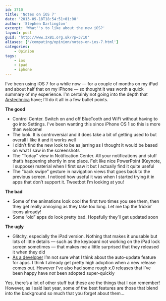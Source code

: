 ```yaml
---
id: 3710
title: 'Notes on iOS 7'
date: '2013-09-18T18:54:51+01:00'
author: 'Stephen Darlington'
excerpt: 'What''s to like about the new iOS?'
layout: post
guid: 'http://www.zx81.org.uk/?p=3710'
aliases: ['/computing/opinion/notes-on-ios-7.html']
categories:
    - Opinion
tags:
    - ios
    - ipad
    - iphone
---
```


I’ve been using iOS 7 for a while now — for a couple of months on my iPad and about half that on my iPhone — so thought it was worth a quick summary of my experience. I’m certainly not going into the depth that [Arstechnica](http://arstechnica.com/apple/2013/09/ios-7-thoroughly-reviewed/) have; I’ll do it all in a few bullet points.

**The good**

- Control Center. Switch on and off BlueTooth and WiFi without having to go into Settings. I’ve been wanting this since iPhone OS 1 so this is more than welcome!
- The look. It is controversial and it does take a bit of getting used to but overall I like it and it works well
- I didn’t find the new look to be as jarring as I thought it would be based on what I saw in the screenshots
- The “Today” view in Notification Center. All your notifications and stuff that’s happening shortly in one place. Felt like nice PowerPoint (Keynote, I suppose) material when I first saw it but I actually find it quite useful
- The “back swipe” gesture in navigation views that goes back to the previous screen. I noticed how useful it was when I started trying it in apps that don’t support it. Tweetbot I’m looking at you!

**The bad**

- Some of the animations look cool the first two times you see them, then they get really annoying as they take too long. Let me tap the frickin’ icons already!
- Some “old” apps do look pretty bad. Hopefully they’ll get updated soon

**The ugly**

- Glitchy, especially the iPad version. Nothing that makes it unusable but lots of little details — such as the keyboard not working on the iPad lock screen sometimes — that makes me a little surprised that they released it when they did
- [As a developer](http://www.wandlesoftware.com/) I’m not sure what I think about the auto-update feature for apps. I think I already get pretty high adoption when a new release comes out. However I’ve also had some rough x.0 releases that I’ve been happy have *not* been adopted super-quickly

Yes, there’s a lot of other stuff but these are the things that I can remember! However, as I said last year, some of the best features are those that blend into the background so much that you forget about them…